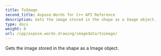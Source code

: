 ```yaml
---
title: ToImage
second_title: Aspose.Words for C++ API Reference
description: Gets the image stored in the shape as a Image object. 
type: docs
weight: 0
url: /cpp/aspose.words.drawing/imagedata/toimage/
---
```


Gets the image stored in the shape as a Image object. 

